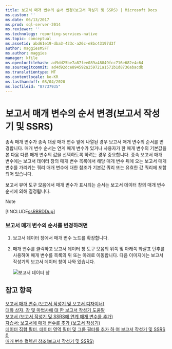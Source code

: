 ```yaml
---
title: 보고서 매개 변수의 순서 변경(보고서 작성기 및 SSRS) | Microsoft Docs
ms.custom: ''
ms.date: 06/13/2017
ms.prod: sql-server-2014
ms.reviewer: ''
ms.technology: reporting-services-native
ms.topic: conceptual
ms.assetid: abd61e19-dba3-423c-a26c-e8bc43197d3f
author: maggiesMSFT
ms.author: maggies
manager: kfile
ms.openlocfilehash: ad9dd25be7a87fee089a48849fcc716e682e4c64
ms.sourcegitcommit: ad4d92dce894592a259721a1571b1d8736abacdb
ms.translationtype: MT
ms.contentlocale: ko-KR
ms.lasthandoff: 08/04/2020
ms.locfileid: "87737935"
---
```

# <a name="change-the-order-of-a-report-parameter-report-builder-and-ssrs"></a>보고서 매개 변수의 순서 변경(보고서 작성기 및 SSRS)
  종속 매개 변수가 종속 대상 매개 변수 앞에 나열된 경우 보고서 매개 변수의 순서를 변경합니다. 매개 변수 순서는 연계 매개 변수가 있거나 사용자가 한 매개 변수의 기본값을 본 다음 다른 매개 변수의 값을 선택하도록 하려는 경우 중요합니다. 종속 보고서 매개 변수에는 보고서 데이터 창의 매개 변수 목록에서 해당 매개 변수 뒤에 오는 보고서 매개 변수를 가리키는 쿼리 매개 변수에 대한 참조가 기본값 쿼리 또는 유효한 값 쿼리에 포함되어 있습니다.  
  
 보고서 뷰어 도구 모음에서 매개 변수가 표시되는 순서는 보고서 데이터 창의 매개 변수 순서에 의해 결정됩니다.  
  
> [!NOTE]  
>  [!INCLUDE[ssRBRDDup](../../includes/ssrbrddup-md.md)]  
  
### <a name="to-change-the-order-of-report-parameters"></a>보고서 매개 변수의 순서를 변경하려면  
  
1.  보고서 데이터 창에서 매개 변수 노드를 확장합니다.  
  
2.  매개 변수를 클릭하고 보고서 데이터 창 도구 모음의 위쪽 및 아래쪽 화살표 단추를 사용하여 매개 변수를 목록의 위 또는 아래로 이동합니다. 다음 이미지에는 보고서 작성기의 보고서 데이터 창이 나와 있습니다.  
  
     ![보고서 데이터 창](../media/reportdatapane.png "보고서 데이터 창")  
  
## <a name="see-also"></a>참고 항목  
 [보고서 매개 변수 &#40;보고서 작성기 및 보고서 디자이너&#41;](report-parameters-report-builder-and-report-designer.md)   
 [대화 상자, 창 및 마법사에 대 한 보고서 작성기 도움말](../report-builder-help-for-dialog-boxes-panes-and-wizards.md)   
 [보고서 &#40;보고서 작성기 및 SSRS에 연계 매개 변수를 추가&#41;](add-cascading-parameters-to-a-report-report-builder-and-ssrs.md)   
 [자습서: 보고서에 매개 변수를 추가 &#40;보고서 작성기&#41;](../tutorial-add-a-parameter-to-your-report-report-builder.md)   
 [데이터 집합 필터, 데이터 영역 필터 및 그룹 필터를 추가 하 여 보고서 작성기 및 SSRS &#40;&#41;](add-dataset-filters-data-region-filters-and-group-filters.md)   
 [매개 변수 컬렉션 참조&#40;보고서 작성기 및 SSRS&#41;](built-in-collections-parameters-collection-references-report-builder.md)  
  
  
